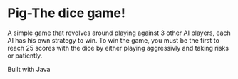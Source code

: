 # Pig-The dice game!

A simple game that revolves around playing against 3 other AI players, each AI has his own strategy to win.
To win the game, you must be the first to reach 25 scores with the dice by either playing aggressivly and taking risks or patiently.

Built with Java
